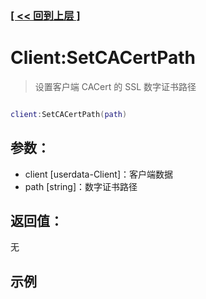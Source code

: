 ### [[ << 回到上层 ]](README.md)

# Client:SetCACertPath

> 设置客户端 CACert 的 SSL 数字证书路径

```lua

client:SetCACertPath(path)

```

## 参数：

+ client [userdata-Client]：客户端数据
+ path [string]：数字证书路径

## 返回值：

无

## 示例

```lua

```